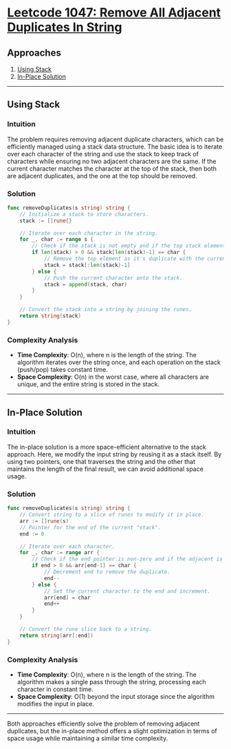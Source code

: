 # [Leetcode 1047: Remove All Adjacent Duplicates In String](https://leetcode.com/problems/remove-all-adjacent-duplicates-in-string/)

## Approaches
1. [Using Stack](#using-stack)
2. [In-Place Solution](#in-place-solution)

---

## Using Stack

### Intuition
The problem requires removing adjacent duplicate characters, which can be efficiently managed using a stack data structure. The basic idea is to iterate over each character of the string and use the stack to keep track of characters while ensuring no two adjacent characters are the same. If the current character matches the character at the top of the stack, then both are adjacent duplicates, and the one at the top should be removed.

### Solution
```go
func removeDuplicates(s string) string {
    // Initialize a stack to store characters.
    stack := []rune{}

    // Iterate over each character in the string.
    for _, char := range s {
        // Check if the stack is not empty and if the top stack element equals the current character.
        if len(stack) > 0 && stack[len(stack)-1] == char {
            // Remove the top element as it's duplicate with the current character.
            stack = stack[:len(stack)-1]
        } else {
            // Push the current character onto the stack.
            stack = append(stack, char)
        }
    }

    // Convert the stack into a string by joining the runes.
    return string(stack)
}
```

### Complexity Analysis
- **Time Complexity**: O(n), where n is the length of the string. The algorithm iterates over the string once, and each operation on the stack (push/pop) takes constant time.
- **Space Complexity**: O(n) in the worst case, where all characters are unique, and the entire string is stored in the stack.

---

## In-Place Solution

### Intuition
The in-place solution is a more space-efficient alternative to the stack approach. Here, we modify the input string by reusing it as a stack itself. By using two pointers, one that traverses the string and the other that maintains the length of the final result, we can avoid additional space usage.

### Solution
```go
func removeDuplicates(s string) string {
    // Convert string to a slice of runes to modify it in place.
    arr := []rune(s)
    // Pointer for the end of the current "stack".
    end := 0

    // Iterate over each character.
    for _, char := range arr {
        // Check if the end pointer is non-zero and if the adjacent is a duplicate.
        if end > 0 && arr[end-1] == char {
            // Decrement end to remove the duplicate.
            end--
        } else {
            // Set the current character to the end and increment.
            arr[end] = char
            end++
        }
    }

    // Convert the rune slice back to a string.
    return string(arr[:end])
}
```

### Complexity Analysis
- **Time Complexity**: O(n), where n is the length of the string. The algorithm makes a single pass through the string, processing each character in constant time.
- **Space Complexity**: O(1) beyond the input storage since the algorithm modifies the input in place.

---

Both approaches efficiently solve the problem of removing adjacent duplicates, but the in-place method offers a slight optimization in terms of space usage while maintaining a similar time complexity.

